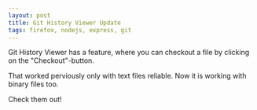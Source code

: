 ```yaml
---
layout: post
title: Git History Viewer Update
tags: firefox, nodejs, express, git
---
```


Git History Viewer has a feature, where you can checkout a file by clicking on the "Checkout"-button.

That worked perviously only with text files reliable. Now it is working with binary files too.

Check them out!
